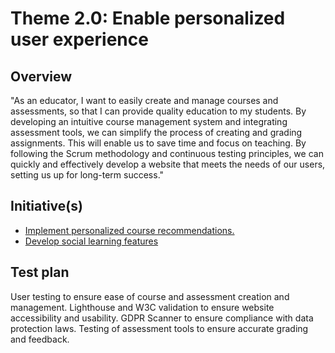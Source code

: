 # Theme 2.0: Enable personalized user experience
## Overview
"As an educator, I want to easily create and manage courses and assessments, so that I can provide quality education to my students.
By developing an intuitive course management system and integrating assessment tools, we can simplify the process of creating and grading assignments.
This will enable us to save time and focus on teaching. By following the Scrum methodology and continuous testing principles, we can quickly and effectively develop a website that meets the needs of our users, setting us up for long-term success."
## Initiative(s)

* [Implement personalized course recommendations.](intiatives/initiative_1.md)
* [Develop social learning features](intiatives/initiative_2.md)


## Test plan
User testing to ensure ease of course and assessment creation and management.
Lighthouse and W3C validation to ensure website accessibility and usability.
GDPR Scanner to ensure compliance with data protection laws.
Testing of assessment tools to ensure accurate grading and feedback.
